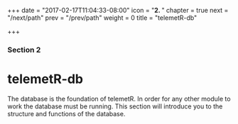 +++
date = "2017-02-17T11:04:33-08:00"
icon = "<b>2. </b>"
chapter = true
next = "/next/path"
prev = "/prev/path"
weight = 0
title = "telemetR-db"

+++

### Section 2

# telemetR-db

The database is the foundation of telemetR. In order for any other module to work the database must be running. This section will introduce you to the structure and functions of the database.
